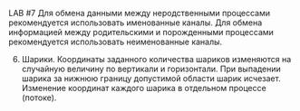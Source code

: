 LAB #7
Для обмена данными между неродственными процессами рекомендуется 
использовать именованные каналы. Для обмена информацией между 
родительскими и порожденными процессами рекомендуется использовать 
неименованные каналы.

6. Шарики. Координаты заданного количества шариков изменяются 
на случайную величину по вертикали и горизонтали. При выпадении 
шарика за нижнюю границу допустимой области шарик исчезает. 
Изменение координат каждого шарика в отдельном процессе (потоке).
